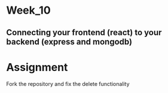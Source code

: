 # Week_10 
## Connecting your frontend (react) to your backend (express and mongodb)

# Assignment
Fork the repository and fix the delete functionality
